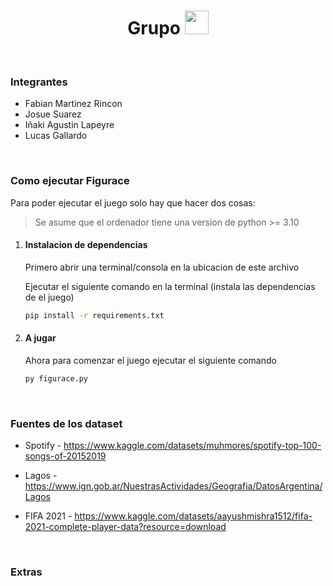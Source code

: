<h1 align="center">Grupo </a>
 <img src="https://media.giphy.com/media/lkTunMhUitIEITABuS/giphy.gif" height="38" /></h1>


<br>


### Integrantes

- Fabian Martinez Rincon
- Josue Suarez
- Iñaki Agustin Lapeyre
- Lucas Gallardo


<br>


### Como ejecutar Figurace

Para poder ejecutar el juego solo hay que hacer dos cosas:

> Se asume que el ordenador tiene una version de python >= 3.10

1. #### Instalacion de dependencias

    Primero abrir una terminal/consola en la ubicacion de este archivo

    Ejecutar el siguiente comando en la terminal (instala las dependencias de el juego)

    ```bash
    pip install -r requirements.txt
    ```

1. #### A jugar

    Ahora para comenzar el juego ejecutar el siguiente comando

    ```bash
    py figurace.py
    ```


<br>


### Fuentes de los dataset

- Spotify - https://www.kaggle.com/datasets/muhmores/spotify-top-100-songs-of-20152019

- Lagos - https://www.ign.gob.ar/NuestrasActividades/Geografia/DatosArgentina/Lagos

- FIFA 2021 - https://www.kaggle.com/datasets/aayushmishra1512/fifa-2021-complete-player-data?resource=download


<br>


### Extras
